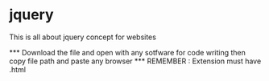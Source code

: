 # jquery
This is all about jquery concept for websites 

*** Download the file and open with any sotfware for code writing then copy file path and paste any browser
*** REMEMBER : Extension must have .html 
